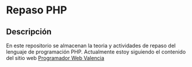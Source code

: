 # Repaso PHP

## Descripción

En este repositorio se almacenan la teoria y actividades de repaso del lenguaje de programación PHP.
Actualmente estoy siguiendo el contenido del sitio web [Programador Web Valencia](https://programadorwebvalencia.com/cursos/php/)
